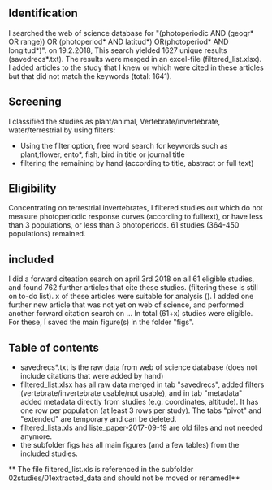 

## Identification  
I searched the web of science database for "(photoperiodic AND (geogr* OR range)) OR (photoperiod* AND latitud*) OR(photoperiod* AND longitud*)". on 19.2.2018, This search yielded 1627 unique  results
 (savedrecs*.txt). The results were merged in an excel-file (filtered_list.xlsx).
I added articles to the study that I knew or which were cited in these articles but that did not match the keywords (total: 1641).  

## Screening  
I classified the studies as plant/animal, Vertebrate/invertebrate, water/terrestrial by using filters:
- Using the filter option, free word search for keywords such as plant,flower, ento*, fish, bird in title or journal title
- filtering the remaining by hand (according to title, abstract or full text)


## Eligibility
Concentrating on terrestrial invertebrates, I filtered studies out which do not measure photoperiodic response curves (according to fulltext), or have less than 3 populations, or less than 3 photoperiods. 61 studies (364-450 populations) remained. 

## included
I did a forward citeation search on april 3rd 2018 on all 61 eligible studies, and found 762 further articles that cite these studies. (filtering these is still on to-do list). x of these articles were suitable for analysis (). I added one further new article that was not yet on web of science, and performed another forward citation search on … In total (61+x) studies were eligible. For these, Í saved the main figure(s) in the folder "figs". 


## Table of contents  
* savedrecs*.txt is the raw data from web of science database (does not include citations that were added by hand)
* filtered_list.xlsx has all raw data merged in tab "savedrecs", added filters (vertebrate/invertebrate usable/not usable), and in tab "metadata" added metadata directly from studies (e.g. coordinates, altitude). It has one row per population (at least 3 rows per study). The tabs "pivot" and "extended" are temporary and can be deleted.
* filtered_lista.xls and liste_paper-2017-09-19 are old files and not needed anymore. 
* the subfolder figs has all main figures (and a few tables) from the included studies.

** The file filtered_list.xls is referenced in the subfolder 02studies/01extracted_data and should not be moved or renamed!**  
